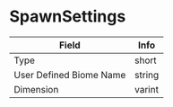 # SpawnSettings

<table><thead><tr><th>Field</th><th>Info</th></tr></thead><tbody>
<tr><td>Type</td><td>short</td></tr>
<tr><td>User Defined Biome Name</td><td>string</td></tr>
<tr><td>Dimension</td><td>varint</td></tr>
</tbody></table>
